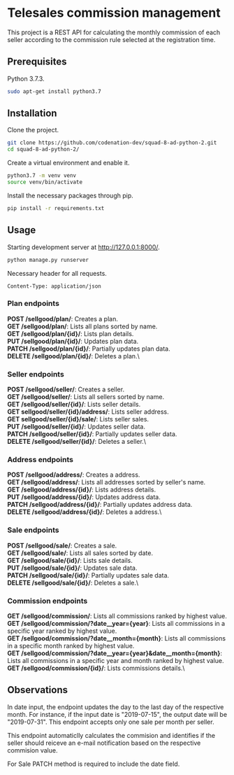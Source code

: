 # Telesales commission management

This project is a REST API for calculating the monthly commission of each seller according to the commission rule selected at the registration time.

## Prerequisites

Python 3.7.3.
```bash
sudo apt-get install python3.7
```

## Installation

Clone the project.
```bash
git clone https://github.com/codenation-dev/squad-8-ad-python-2.git
cd squad-8-ad-python-2/
```

Create a virtual environment and enable it.
```bash
python3.7 -m venv venv
source venv/bin/activate
```

Install the necessary packages through pip.
```bash
pip install -r requirements.txt
```

## Usage

Starting development server at http://127.0.0.1:8000/.
```bash
python manage.py runserver
```

Necessary header for all requests.
```
Content-Type: application/json
```

### Plan endpoints

**POST /sellgood/plan/**: Creates a plan.\
**GET /sellgood/plan/**: Lists all plans sorted by name.\
**GET /sellgood/plan/{id}/**: Lists plan details.\
**PUT /sellgood/plan/{id}/**: Updates plan data.\
**PATCH /sellgood/plan/{id}/**: Partially updates plan data.\
**DELETE /sellgood/plan/{id}/**: Deletes a plan.\

### Seller endpoints

**POST /sellgood/seller/**: Creates a seller.\
**GET /sellgood/seller/**: Lists all sellers sorted by name.\
**GET /sellgood/seller/{id}/**: Lists seller details.\
**GET sellgood/seller/{id}/address/**: Lists seller address.\
**GET sellgood/seller/{id}/sale/**: Lists seller sales.\
**PUT /sellgood/seller/{id}/**: Updates seller data.\
**PATCH /sellgood/seller/{id}/**: Partially updates seller data.\
**DELETE /sellgood/seller/{id}/**: Deletes a seller.\

### Address endpoints

**POST /sellgood/address/**: Creates a address.\
**GET /sellgood/address/**: Lists all addresses sorted by seller's name.\
**GET /sellgood/address/{id}/**: Lists address details.\
**PUT /sellgood/address/{id}/**: Updates address data.\
**PATCH /sellgood/address/{id}/**: Partially updates address data.\
**DELETE /sellgood/address/{id}/**: Deletes a address.\

### Sale endpoints

**POST /sellgood/sale/**: Creates a sale.\
**GET /sellgood/sale/**: Lists all sales sorted by date.\
**GET /sellgood/sale/{id}/**: Lists sale details.\
**PUT /sellgood/sale/{id}/**: Updates sale data.\
**PATCH /sellgood/sale/{id}/**: Partially updates sale data.\
**DELETE /sellgood/sale/{id}/**: Deletes a sale.\

### Commission endpoints

**GET /sellgood/commission/**: Lists all commissions ranked by highest value.\
**GET /sellgood/commission/?date__year={year}**: Lists all commissions in a specific year ranked by highest value.\
**GET /sellgood/commission/?date__month={month}**: Lists all commissions in a specific month ranked by highest value.\
**GET /sellgood/commission/?date__year={year}&date__month={month}**: Lists all commissions in a specific year and month ranked by highest value.\
**GET /sellgood/commission/{id}/**: Lists commissions details.\

## Observations

In date input, the endpoint updates the day to the last day of the respective month. For instance, if the input date is "2019-07-15", the output date will be "2019-07-31". This endpoint accepts only one sale per month per seller.

This endpoint  automaticlly calculates the commision and identifies if the seller should reiceve an e-mail notification based on the respective commision value.

For Sale PATCH method is required to include the date field.


